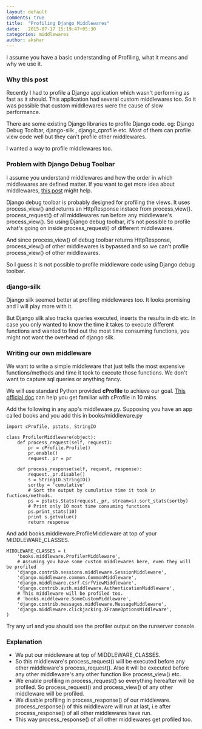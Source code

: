 ```yaml
---
layout: default
comments: true
title:  "Profiling Django Middlewares"
date:   2015-07-17 15:19:47+05:30
categories: middlewares
author: akshar
---
```

I assume you have a basic understanding of Profiling, what it means and why we use it.

### Why this post

Recently I had to profile a Django application which wasn't performing as fast as it should. This application had several custom middlewares too. So it was possible that custom middlewares were the cause of slow performance.

There are some existing Django libraries to profile Django code. eg: Django Debug Toolbar, django-silk , django_cprofile etc. Most of them can profile view code well but they can't profile other middlewares.

I wanted a way to profile middlewares too.

### Problem with Django Debug Toolbar

I assume you understand middlewares and how the order in which middlewares are defined matter. If you want to get more idea about middlewares, <a href="http://agiliq.com/blog/2015/07/understanding-django-middlewares/" target="_blank">this post</a> might help.

Django debug toolbar is probably designed for profiling the views. It uses process_view() and returns an HttpResponse instace from process_view(). process_request() of all middlewares run before any middleware's process_view(). So using Django debug toolbar, it's not possible to profile what's going on inside process_request() of different middlewares.

And since process_view() of debug toolbar returns HttpResponse, process_view() of other middlewares is bypassed and so we can't profile process_view() of other middlewares.

So I guess it is not possible to profile middleware code using Django debug toolbar.

### django-silk

Django silk seemed better at profiling middlewares too. It looks promising and I will play more with it.

But Django silk also tracks queries executed, inserts the results in db etc. In case you only wanted to know the time it takes to execute different functions and wanted to find out the most time consuming functions, you might not want the overhead of django silk.

### Writing our own middleware

We want to write a simple middleware that just tells the most expensive functions/methods and time it took to execute those functions. We don't want to capture sql queries or anything fancy.

We will use standard Python provided **cProfile** to achieve our goal. <a href="https://docs.python.org/2/library/profile.html" target="_blank">This official doc</a> can help you get familiar with cProfile in 10 mins.

Add the following in any app's middleware.py. Supposing you have an app called books and you add this in books/middleware.py

	import cProfile, pstats, StringIO

	class ProfilerMiddleware(object):
		def process_request(self, request):
			pr = cProfile.Profile()
			pr.enable()
			request._pr = pr

		def process_response(self, request, response):
			request._pr.disable()
			s = StringIO.StringIO()
			sortby = 'cumulative'
			# Sort the output by cumulative time it took in fuctions/methods.
			ps = pstats.Stats(request._pr, stream=s).sort_stats(sortby)
			# Print only 10 most time consuming functions
			ps.print_stats(10)
			print s.getvalue()
			return response

And add books.middleware.ProfileMiddleware at top of your MIDDLEWARE_CLASSES.

	MIDDLEWARE_CLASSES = (
		'books.middleware.ProfilerMiddleware',
		# Assuming you have some custom middlewares here, even they will be profiled
		'django.contrib.sessions.middleware.SessionMiddleware',
		'django.middleware.common.CommonMiddleware',
		'django.middleware.csrf.CsrfViewMiddleware',
		'django.contrib.auth.middleware.AuthenticationMiddleware',
		# This middleware will be profiled too.
		# 'books.middleware.SomeCustomMiddleware',
		'django.contrib.messages.middleware.MessageMiddleware',
		'django.middleware.clickjacking.XFrameOptionsMiddleware',
	)

Try any url and you should see the profiler output on the runserver console.

### Explanation

* We put our middleware at top of MIDDLEWARE_CLASSES.
* So this middleware's process_request() will be executed before any other middleware's process_request(). Also it will be executed before any other middleware's any other function like process_view() etc.
* We enable profiling in process_request() so everything hereafter will be profiled. So process_request() and process_view() of any other middleware will be profiled.
* We disable profiling in process_response() of our middleware. process_response() of this middleware will run at last, i.e after process_response() of all other middlewares have run.
* This way process_response() of all other middlewares get profiled too.

